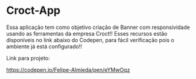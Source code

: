 # Croct-App

Essa aplicação tem como objetivo criação de Banner com responsividade usando as ferramentas da empresa Croct!!
Esses recursos estão disponíveis no link abaixo do Codepen, para fácil verificação pois o ambiente já está configurado!!

Link para projeto:

https://codepen.io/Felipe-Almieda/pen/eYMwOqz
